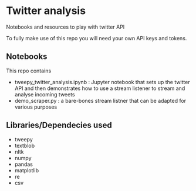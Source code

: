 # Twitter analysis

Notebooks and resources to play with twitter API

To fully make use of this repo you will need your own API keys and tokens.

## Notebooks
This repo contains
 - tweepy_twitter_analysis.ipynb : Jupyter notebook that sets up the twitter API and then demonstrates how to use a stream listener to stream and analyse incoming tweets
 - demo_scraper.py : a bare-bones stream listner that can be adapted for various purposes

## Libraries/Dependecies used
 - tweepy
 - textblob
 - nltk
 - numpy
 - pandas
 - matplotlib
 - re
 - csv
 
